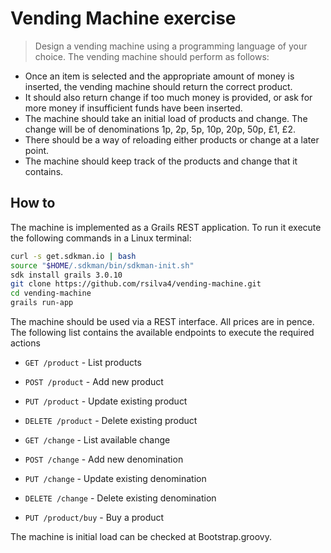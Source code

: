 # Vending Machine exercise

> Design a vending machine using a programming language of your choice.
  The vending machine should perform as follows:
  * Once an item is selected and the appropriate amount of money is inserted, the vending machine should return the correct product.
  * It should also return change if too much money is provided, or ask for more money if insufficient funds have been inserted.
  * The machine should take an initial load of products and change. The change will be of denominations 1p, 2p, 5p, 10p, 20p, 50p, £1, £2.
  * There should be a way of reloading either products or change at a later point.
  * The machine should keep track of the products and change that it contains.

## How to

The machine is implemented as a Grails REST application. To run it execute the following commands in a Linux terminal:

```bash
curl -s get.sdkman.io | bash
source "$HOME/.sdkman/bin/sdkman-init.sh"
sdk install grails 3.0.10
git clone https://github.com/rsilva4/vending-machine.git
cd vending-machine
grails run-app
```

The machine should be used via a REST interface. All prices are in pence. The following list contains the available endpoints to execute the required actions

* `GET /product` - List products
* `POST /product` - Add new product
* `PUT /product` - Update existing product
* `DELETE /product` - Delete existing product

* `GET /change` - List available change
* `POST /change` - Add new denomination
* `PUT /change` - Update existing denomination
* `DELETE /change` - Delete existing denomination

* `PUT /product/buy` - Buy a product

The machine is initial load can be checked at Bootstrap.groovy.
